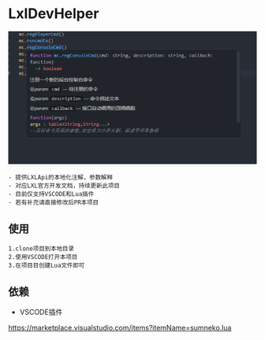 # LxlDevHelper
![](\images\sc1.png)
~~~
- 提供LXLApi的本地化注解，参数解释
- 对应LXL官方开发文档，持续更新此项目
- 目前仅支持VSCODE和Lua插件
- 若有补充请直接修改后PR本项目
~~~
## 使用
~~~
1.clone项目到本地目录
2.使用VSCODE打开本项目
3.在项目目创建Lua文件即可
~~~

## 依赖
- VSCODE插件

<https://marketplace.visualstudio.com/items?itemName=sumneko.lua>
